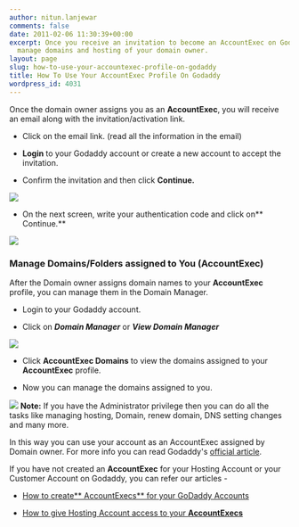 ```yaml
---
author: nitun.lanjewar
comments: false
date: 2011-02-06 11:30:39+00:00
excerpt: Once you receive an invitation to become an AccountExec on Godaddy, you can
  manage domains and hosting of your domain owner.
layout: page
slug: how-to-use-your-accountexec-profile-on-godaddy
title: How To Use Your AccountExec Profile On Godaddy
wordpress_id: 4031
---
```


Once the domain owner assigns you as an **AccountExec**, you will receive an email along with the invitation/activation link.



	
  * Click on the email link. (read all the information in the email)

	
  * **Login** to your Godaddy account or create a new account to accept the invitation.

	
  * Confirm the invitation and then click **Continue.**

[![](https://rtcamp.com/wp-content/uploads/2011/01/B2W-godaddy-5.png)](https://rtcamp.com/wp-content/uploads/2011/01/B2W-godaddy-5.png)
	
  * On the next screen, write your authentication code and click on** Continue.**

[![](https://rtcamp.com/wp-content/uploads/2011/01/b2w-accexec-2-600x207.png)](https://rtcamp.com/wp-content/uploads/2011/01/b2w-accexec-2.png)


### **Manage Domains/Folders assigned to You (AccountExec)**


After the Domain owner assigns domain names to your **AccountExec** profile, you can manage them in the Domain Manager.



	
  * Login to your Godaddy account.

	
  * Click on _**Domain Manager**_ or _**View Domain Manager**_

[![](https://rtcamp.com/wp-content/uploads/2011/01/B2W-accexec-1-600x195.png)](https://rtcamp.com/wp-content/uploads/2011/01/B2W-accexec-1.png)
	
  * Click **AccountExec Domains** to view the domains assigned to your **AccountExec** profile.

	
  * Now you can manage the domains assigned to you.

[![](https://rtcamp.com/wp-content/uploads/2011/01/bloggertowp-images-6.png)](https://rtcamp.com/wp-content/uploads/2011/01/bloggertowp-images-6.png)
**Note:** If you have the Administrator privilege then you can do all the tasks like managing hosting, Domain, renew domain, DNS setting changes and many more.

In this way you can use your account as an AccountExec assigned by Domain owner. For more info you can read Godaddy's [official article](http://help.godaddy.com/article/3138).

If you have not created an **AccountExec** for your Hosting Account or your Customer Account on Godaddy, you can refer our articles -



	
  * [How to create** AccountExecs** for your GoDaddy Accounts](http://bloggertowp.org/accountexec-giving-access-to-godaddy-account-without-sharing-password/)

	
  * [How to give Hosting Account access to your **AccountExecs**](http://bloggertowp.org/give-hosting-access-to-accountexec-in-godaddy/)


